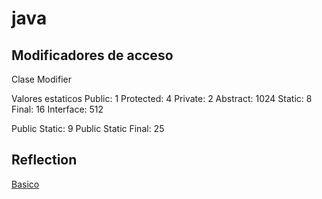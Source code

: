 # java

## Modificadores de acceso

Clase Modifier

Valores estaticos
Public: 1
Protected: 4
Private: 2
Abstract: 1024
Static: 8
Final: 16
Interface: 512

Public Static: 9
Public Static Final: 25

## Reflection

[Basico](https://www.arumeinformatica.es/blog/java-reflection-parte-2/)